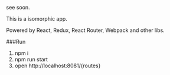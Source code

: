 see soon.

This is a isomorphic app.

Powered by React, Redux, React Router, Webpack and other libs.

###Run
1. npm i
2. npm run start
3. open http://localhost:8081/{routes}
